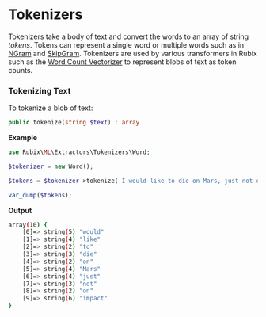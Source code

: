 # Tokenizers
Tokenizers take a body of text and convert the words to an array of string *tokens*. Tokens can represent a single word or multiple words such as in [NGram](n-gram.md) and [SkipGram](skip-gram.md). Tokenizers are used by various transformers in Rubix such as the [Word Count Vectorizer](../../transformers/word-count-vectorizer.md) to represent blobs of text as token counts.

### Tokenizing Text
To tokenize a blob of text:
```php
public tokenize(string $text) : array
```

**Example**

```php
use Rubix\ML\Extractors\Tokenizers\Word;

$tokenizer = new Word();

$tokens = $tokenizer->tokenize('I would like to die on Mars, just not on impact.');

var_dump($tokens);
```

**Output**

```sh
array(10) {
    [0]=> string(5) "would"
	[1]=> string(4) "like"
	[2]=> string(2) "to"
	[3]=> string(3) "die"
	[4]=> string(2) "on"
	[5]=> string(4) "Mars"
	[6]=> string(4) "just"
	[7]=> string(3) "not"
	[8]=> string(2) "on"
	[9]=> string(6) "impact"
}
```